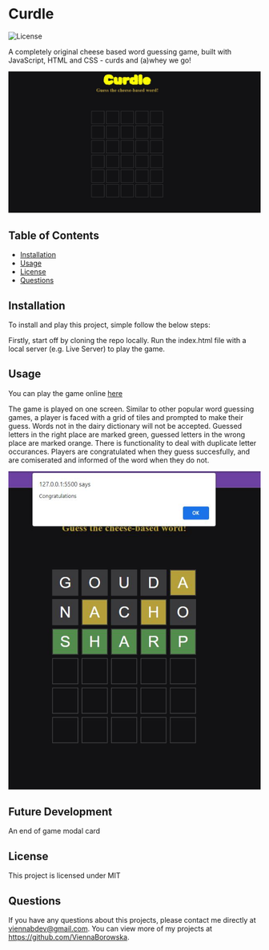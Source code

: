 # Curdle

![License](https://img.shields.io/badge/License-MIT-blue.svg)

A completely original cheese based word guessing game, built with JavaScript, HTML and CSS - curds and (a)whey we go!

<img src="/public/curd1.JPG">

## Table of Contents

- [Installation](#installation)
- [Usage](#usage)
- [License](#license)
- [Questions](#questions)

## Installation

To install and play this project, simple follow the below steps:

Firstly, start off by cloning the repo locally. Run the index.html file with a local server (e.g. Live Server) to play the game.

## Usage

You can play the game online <a href="https://viennaborowska.github.io/Curdle/" target="_blank">here</a>

The game is played on one screen. Similar to other popular word guessing games, a player is faced with a grid of tiles and prompted to make their guess. Words not in the dairy dictionary will not be accepted. Guessed letters in the right place are marked green, guessed letters in the wrong place are marked orange. There is functionality to deal with duplicate letter occurances. Players are congratulated when they guess succesfully, and are comiserated and informed of the word when they do not.

<img src="/public/curd2.JPG">

## Future Development

An end of game modal card

## License

This project is licensed under MIT

## Questions

If you have any questions about this projects, please contact me directly at viennabdev@gmail.com. You can view more of my projects at https://github.com/ViennaBorowska.
